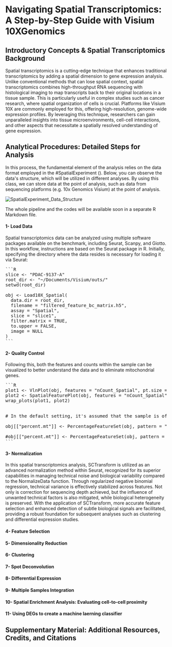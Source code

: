 # Navigating Spatial Transcriptomics: A Step-by-Step Guide with Visium 10XGenomics
## Introductory Concepts & Spatial Transcriptomics Background ##
Spatial transcriptomics is a cutting-edge technique that enhances traditional transcriptomics by adding a spatial dimension to gene expression analysis. Unlike conventional methods that can lose spatial context, spatial transcriptomics combines high-throughput RNA sequencing with histological imaging to map transcripts back to their original locations in a tissue sample. This is particularly useful in complex studies such as cancer research, where spatial organization of cells is crucial. Platforms like Visium 10X are commonly employed for this, offering high-resolution, genome-wide expression profiles. By leveraging this technique, researchers can gain unparalleled insights into tissue microenvironments, cell-cell interactions, and other aspects that necessitate a spatially resolved understanding of gene expression.

## Analytical Procedures: Detailed Steps for Analysis ##

In this process, the fundamental element of the analysis relies on the data format employed in the #SpatialExperiment (). Below, you can observe the data's structure, which will be utilized in different analyses. 
By using this class, we can store data at the point of analysis, such as data from sequencing platforms (e.g. 10x Genomics Visium) at the point of analysis.

![SpatialExperiment_Data_Structure](https://github.com/Pedramto89/Spatial-Transcriptomics-Data-Analysis/assets/85902042/a9848d3a-8cda-4708-b75b-2e9ac47cc791)

The whole pipeline and the codes will be available soon in a separate R Markdown file.

#### 1- Load Data

Spatial transcriptomics data can be analyzed using multiple software packages available on the benchmark, including Seurat, Scanpy, and Giotto. In this workflow, instructions are based on the Seurat package in R. 
Initially, specifying the directory where the data resides is necessary for loading it via Seurat:

<pre>
```R
slice <- "PDAC-9137-A"
root_dir <- "~/Documents/Visium/outs/"
setwd(root_dir)

obj <- Load10X_Spatial(
  data.dir = root_dir,
  filename = "filtered_feature_bc_matrix.h5",
  assay = "Spatial",
  slice = "slice1",
  filter.matrix = TRUE,
  to.upper = FALSE,
  image = NULL
)
```
</pre>

#### 2- Quality Control

Following this, both the features and counts within the sample can be visualized to better understand the data and to eliminate mitochondrial genes.

<pre>
```R
plot1 <- VlnPlot(obj, features = "nCount_Spatial", pt.size = 0.1) + NoLegend()
plot2 <- SpatialFeaturePlot(obj, features = "nCount_Spatial") + theme(legend.position = "right")
wrap_plots(plot1, plot2)


# In the default setting, it's assumed that the sample is of human origin. To visualize the features and counts, this helps to get a grasp of the data and allows for the removal of mitochondrial genes. If dealing with a rat sample, uncomment and use the corresponding code.
  
obj[["percent.mt"]] <- PercentageFeatureSet(obj, pattern = "^MT-")

#obj[["percent.mt"]] <- PercentageFeatureSet(obj, pattern = "^Mt-")  # for rat
```
</pre>
  
#### 3- Normalization

In this spatial transcriptomics analysis, SCTransform is utilized as an advanced normalization method within Seurat, recognized for its superior capabilities in managing technical noise and biological variability compared to the NormalizeData function. Through regularized negative binomial regression, technical variance is effectively stabilized across features. Not only is correction for sequencing depth achieved, but the influence of unwanted technical factors is also mitigated, while biological heterogeneity is preserved. With the application of SCTransform, more accurate feature selection and enhanced detection of subtle biological signals are facilitated, providing a robust foundation for subsequent analyses such as clustering and differential expression studies.


#### 4- Feature Selection
#### 5- Dimensionality Reduction
#### 6- Clustering
#### 7- Spot Deconvolution
#### 8- Differential Expression
#### 9- Multiple Samples Integration
#### 10- Spatial Enrichment Analysis: Evaluating cell-to-cell proximity
#### 11- Using DEGs to create a machine laerning classifier



## Supplementary Material: Additional Resources, Credits, and Citations ##





